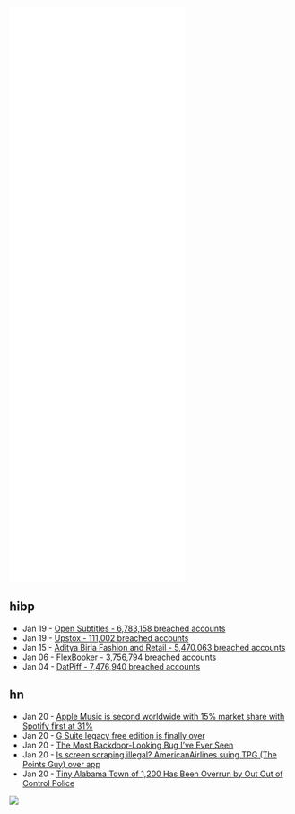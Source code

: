 ![Metrics](https://raw.githubusercontent.com/phixion/phixion/master/metrics.svg)

## hibp

<!--
for https://github.com/phixion/phixion/blob/main/.github/workflows/feeds.yml
-->
<!--START_SECTION:haveibeenpwnd-->
- Jan 19 - [Open Subtitles - 6,783,158 breached accounts](https://haveibeenpwned.com/PwnedWebsites#OpenSubtitles)
- Jan 19 - [Upstox - 111,002 breached accounts](https://haveibeenpwned.com/PwnedWebsites#Upstox)
- Jan 15 - [Aditya Birla Fashion and Retail - 5,470,063 breached accounts](https://haveibeenpwned.com/PwnedWebsites#ABFRL)
- Jan 06 - [FlexBooker - 3,756,794 breached accounts](https://haveibeenpwned.com/PwnedWebsites#FlexBooker)
- Jan 04 - [DatPiff - 7,476,940 breached accounts](https://haveibeenpwned.com/PwnedWebsites#DatPiff)
<!--END_SECTION:haveibeenpwnd-->

## hn

<!--
for https://github.com/phixion/phixion/blob/main/.github/workflows/feeds.yml
-->
<!--START_SECTION:hn-->
- Jan 20 - [Apple Music is second worldwide with 15% market share with Spotify first at 31%](https://www.midiaresearch.com/blog/music-subscriber-market-shares-q2-2021)
- Jan 20 - [G Suite legacy free edition is finally over](https://support.google.com/a/answer/60217?hl=en)
- Jan 20 - [The Most Backdoor-Looking Bug I’ve Ever Seen](https://words.filippo.io/dispatches/telegram-ecdh/)
- Jan 20 - [Is screen scraping illegal? AmericanAirlines suing TPG (The Points Guy) over app](https://viewfromthewing.com/american-airlines-and-the-points-guy-are-suing-each-other/)
- Jan 20 - [Tiny Alabama Town of 1,200 Has Been Overrun by Out Out of Control Police](https://jalopnik.com/this-tiny-alabama-town-of-1-200-has-been-overrun-by-pol-1848389331)
<!--END_SECTION:hn-->

<!--
for https://yhype.me
-->
![](https://hit.yhype.me/github/profile?user_id=13013670)
